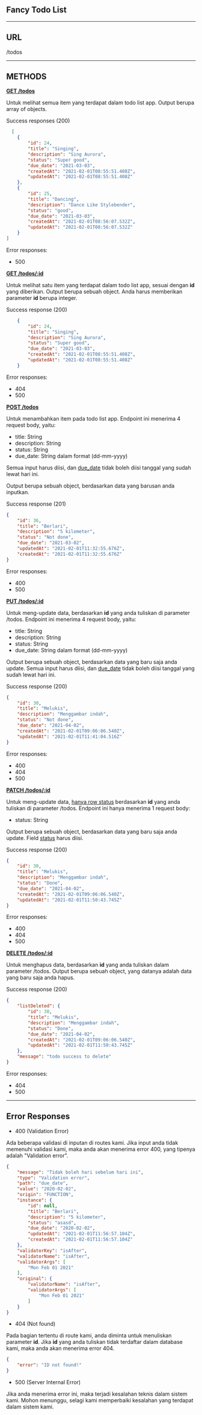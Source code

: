 ## Fancy Todo List
----

## URL

/todos

---

## METHODS
<b><u>GET /todos</u></b>

Untuk melihat semua item yang terdapat dalam todo list app. Output berupa array of objects.

Success responses (200) 
```json
  [
    {
        "id": 24,
        "title": "Singing",
        "description": "Sing Aurora",
        "status": "Super good",
        "due_date": "2021-03-03",
        "createdAt": "2021-02-01T08:55:51.408Z",
        "updatedAt": "2021-02-01T08:55:51.408Z"
    },
    {
        "id": 25,
        "title": "Dancing",
        "description": "Dance Like Stylebender",
        "status": "good",
        "due_date": "2021-03-03",
        "createdAt": "2021-02-01T08:56:07.532Z",
        "updatedAt": "2021-02-01T08:56:07.532Z"
    }
]
```

Error responses:
- 500

<u><b>GET /todos/:id</b></u>

Untuk melihat satu item yang terdapat dalam todo list app, sesuai dengan <b>id</b> yang diberikan. Output berupa sebuah object. Anda harus memberikan parameter <b>id</b> berupa integer.

Success response (200)

```json
    {
        "id": 24,
        "title": "Singing",
        "description": "Sing Aurora",
        "status": "Super good",
        "due_date": "2021-03-03",
        "createdAt": "2021-02-01T08:55:51.408Z",
        "updatedAt": "2021-02-01T08:55:51.408Z"
    }
```

Error responses:
- 404
- 500

<u><b>POST /todos</b></u>

Untuk menambahkan item pada todo list app. Endpoint ini menerima 4 request body, yaitu:

- title: String
- description: String
- status: String
- due_date: String dalam format (dd-mm-yyyy)

Semua input harus diisi, dan <u>due_date</u> tidak boleh diisi tanggal yang sudah lewat hari ini. 

Output berupa sebuah object, berdasarkan data yang barusan anda inputkan.

Success response (201)

```json
{
    "id": 36,
    "title": "Berlari",
    "description": "5 kilometer",
    "status": "Not done",
    "due_date": "2021-03-02",
    "updatedAt": "2021-02-01T11:32:55.676Z",
    "createdAt": "2021-02-01T11:32:55.676Z"
}
```

Error responses:

- 400
- 500

<b><u>PUT /todos/:id</u></b>

Untuk meng-update data, berdasarkan <b>id</b> yang anda tuliskan di parameter /todos. Endpoint ini menerima 4 request body, yaitu:

- title: String
- description: String
- status: String
- due_date: String dalam format (dd-mm-yyyy)

Output berupa sebuah object, berdasarkan data yang baru saja anda update. Semua input harus diisi, dan <u>due_date</u> tidak boleh diisi tanggal yang sudah lewat hari ini. 

Success response (200)

```json
{
    "id": 30,
    "title": "Melukis",
    "description": "Menggambar indah",
    "status": "Not done",
    "due_date": "2021-04-02",
    "createdAt": "2021-02-01T09:06:06.540Z",
    "updatedAt": "2021-02-01T11:41:04.516Z"
}
```

Error responses:

- 400
- 404
- 500

<b><u>PATCH /todos/:id</u></b>

Untuk meng-update data, <u>hanya row status</u> berdasarkan <b>id</b> yang anda tuliskan di parameter /todos. Endpoint ini hanya menerima 1 request body:

- status: String

Output berupa sebuah object, berdasarkan data yang baru saja anda update. Field <u>status</u> harus diisi.

Success response (200)

```json
{
    "id": 30,
    "title": "Melukis",
    "description": "Menggambar indah",
    "status": "Done",
    "due_date": "2021-04-02",
    "createdAt": "2021-02-01T09:06:06.540Z",
    "updatedAt": "2021-02-01T11:50:43.745Z"
}
```

Error responses:

- 400
- 404
- 500

<b><u>DELETE /todos/:id</u></b>

Untuk menghapus data, berdasarkan <b>id</b> yang anda tuliskan dalam parameter /todos. Output berupa sebuah object, yang datanya adalah data yang baru saja anda hapus.

Success response (200)

```json
{
    "listDeleted": {
        "id": 30,
        "title": "Melukis",
        "description": "Menggambar indah",
        "status": "Done",
        "due_date": "2021-04-02",
        "createdAt": "2021-02-01T09:06:06.540Z",
        "updatedAt": "2021-02-01T11:50:43.745Z"
    },
    "message": "todo success to delete"
}
```

Error responses:

- 404
- 500

---

## Error Responses

- 400 (Validation Error)

Ada beberapa validasi di inputan di routes kami. Jika input anda tidak memenuhi validasi kami, maka anda akan menerima error 400, yang tipenya adalah "Validation error". 

```json
{
    "message": "Tidak boleh hari sebelum hari ini",
    "type": "Validation error",
    "path": "due_date",
    "value": "2020-02-02",
    "origin": "FUNCTION",
    "instance": {
        "id": null,
        "title": "Berlari",
        "description": "5 kilometer",
        "status": "asasd",
        "due_date": "2020-02-02",
        "updatedAt": "2021-02-01T11:56:57.104Z",
        "createdAt": "2021-02-01T11:56:57.104Z"
    },
    "validatorKey": "isAfter",
    "validatorName": "isAfter",
    "validatorArgs": [
        "Mon Feb 01 2021"
    ],
    "original": {
        "validatorName": "isAfter",
        "validatorArgs": [
            "Mon Feb 01 2021"
        ]
    }
}
```

- 404 (Not found)

Pada bagian tertentu di route kami, anda diminta untuk menuliskan parameter <b>id</b>. Jika <b>id</b> yang anda tuliskan tidak terdaftar dalam database kami, maka anda akan menerima error 404.

```json
{
    "error": "ID not found!"
}
```

- 500 (Server Internal Error)

Jika anda menerima error ini, maka terjadi kesalahan teknis dalam sistem kami. Mohon menunggu, selagi kami memperbaiki kesalahan yang terdapat dalam sistem kami.
